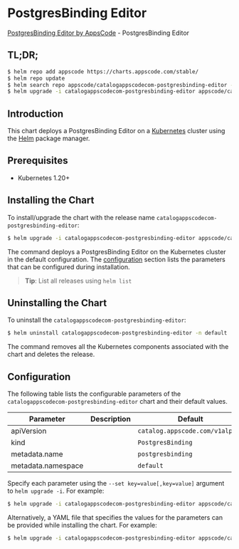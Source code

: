 # PostgresBinding Editor

[PostgresBinding Editor by AppsCode](https://appscode.com) - PostgresBinding Editor

## TL;DR;

```bash
$ helm repo add appscode https://charts.appscode.com/stable/
$ helm repo update
$ helm search repo appscode/catalogappscodecom-postgresbinding-editor --version=v0.27.0
$ helm upgrade -i catalogappscodecom-postgresbinding-editor appscode/catalogappscodecom-postgresbinding-editor -n default --create-namespace --version=v0.27.0
```

## Introduction

This chart deploys a PostgresBinding Editor on a [Kubernetes](http://kubernetes.io) cluster using the [Helm](https://helm.sh) package manager.

## Prerequisites

- Kubernetes 1.20+

## Installing the Chart

To install/upgrade the chart with the release name `catalogappscodecom-postgresbinding-editor`:

```bash
$ helm upgrade -i catalogappscodecom-postgresbinding-editor appscode/catalogappscodecom-postgresbinding-editor -n default --create-namespace --version=v0.27.0
```

The command deploys a PostgresBinding Editor on the Kubernetes cluster in the default configuration. The [configuration](#configuration) section lists the parameters that can be configured during installation.

> **Tip**: List all releases using `helm list`

## Uninstalling the Chart

To uninstall the `catalogappscodecom-postgresbinding-editor`:

```bash
$ helm uninstall catalogappscodecom-postgresbinding-editor -n default
```

The command removes all the Kubernetes components associated with the chart and deletes the release.

## Configuration

The following table lists the configurable parameters of the `catalogappscodecom-postgresbinding-editor` chart and their default values.

|     Parameter      | Description |                  Default                   |
|--------------------|-------------|--------------------------------------------|
| apiVersion         |             | <code>catalog.appscode.com/v1alpha1</code> |
| kind               |             | <code>PostgresBinding</code>               |
| metadata.name      |             | <code>postgresbinding</code>               |
| metadata.namespace |             | <code>default</code>                       |


Specify each parameter using the `--set key=value[,key=value]` argument to `helm upgrade -i`. For example:

```bash
$ helm upgrade -i catalogappscodecom-postgresbinding-editor appscode/catalogappscodecom-postgresbinding-editor -n default --create-namespace --version=v0.27.0 --set apiVersion=catalog.appscode.com/v1alpha1
```

Alternatively, a YAML file that specifies the values for the parameters can be provided while
installing the chart. For example:

```bash
$ helm upgrade -i catalogappscodecom-postgresbinding-editor appscode/catalogappscodecom-postgresbinding-editor -n default --create-namespace --version=v0.27.0 --values values.yaml
```
